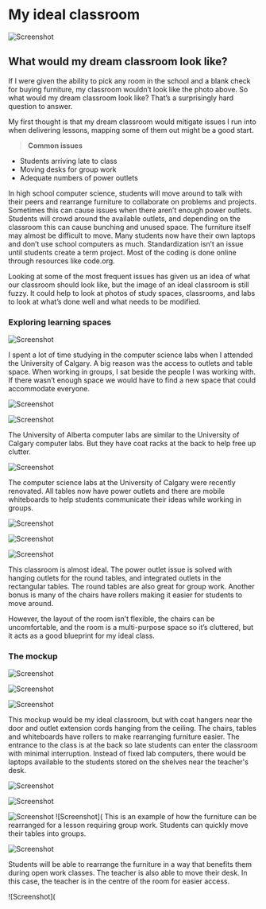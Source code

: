# My ideal classroom

![Screenshot](https://github.com/xan-thangum/EDSE307/blob/main/generic%20glassroom.png)


## What would my dream classroom look like?
If I were given the ability to pick any room in the school and a blank check for buying furniture, my classroom wouldn’t look like the photo above. So what would my dream classroom look like? That’s a surprisingly hard question to answer. 

My first thought is that my dream classroom would mitigate issues I run into when delivering lessons, mapping some of them out might be a good start. 


  > **Common issues**

  * Students arriving late to class
  * Moving desks for group work
  * Adequate numbers of power outlets 


In high school computer science, students will move around to talk with their peers and rearrange furniture to collaborate on problems and projects. Sometimes this can cause issues when there aren’t enough power outlets. Students will crowd around the available outlets, and depending on the classroom this can cause bunching and unused space. The furniture itself may almost be difficult to move.  Many students now have their own laptops and don’t use school computers as much. Standardization isn’t an issue until students create a term project. Most of the coding is done online through resources like code.org.

Looking at some of the most frequent issues has given us an idea of what our classroom should look like, but the image of an ideal classroom is still fuzzy. It could help to look at photos of study spaces, classrooms, and labs to look at what’s done well and what needs to be modified. 


### Exploring learning spaces

![Screenshot](https://github.com/xan-thangum/EDSE307/blob/main/comp%20sci%20labs.jpg)

I spent a lot of time studying in the computer science labs when I attended the University of Calgary. A big reason was the access to outlets and table space. When working in groups, I sat beside the people I was working with. If there wasn’t enough space we would have to find a new space that could accommodate everyone.

![Screenshot](https://github.com/xan-thangum/EDSE307/blob/main/UofA%20labs%202.jpg)

![Screenshot](https://github.com/xan-thangum/EDSE307/blob/main/UofA%20labs.jpg)

 The University of Alberta computer labs are similar to the University of Calgary computer labs. But they have coat racks at the back to help free up clutter. 

![Screenshot](https://github.com/xan-thangum/EDSE307/blob/main/IMG_5361.jpg)

The computer science labs at the University of Calgary were recently renovated. All tables now have power outlets and there are mobile whiteboards to help students communicate their ideas while working in groups.

![Screenshot](https://github.com/xan-thangum/EDSE307/blob/main/basement%202.JPG)

![Screenshot](https://github.com/xan-thangum/EDSE307/blob/main/basement1.JPG) 

![Screenshot](https://github.com/xan-thangum/EDSE307/blob/main/basement%203.JPG)



This classroom is almost ideal. The power outlet issue is solved with hanging outlets for the round tables, and integrated outlets in the rectangular tables. The round tables are also great for group work. Another bonus is many of the chairs have rollers making it easier for students to move around. 

However, the layout of the room isn’t flexible, the chairs can be uncomfortable, and the room is a multi-purpose space so it’s cluttered, but it acts as a good blueprint for my ideal class. 

### The mockup 

![Screenshot](https://github.com/xan-thangum/EDSE307/blob/main/normal%20class%20floor%20plan.png)

![Screenshot](https://github.com/xan-thangum/EDSE307/blob/main/normal%20class%20teachers%20desk%20view.png)

![Screenshot](https://github.com/xan-thangum/EDSE307/blob/main/normal%20classview%201.png)

This mockup would be my ideal classroom, but with coat hangers near the door and outlet extension cords hanging from the ceiling.  The chairs, tables and whiteboards have rollers to make rearranging furniture easier. The entrance to the class is at the back so late students can enter the classroom with minimal interruption. Instead of fixed lab computers, there would be laptops available to the students stored on the shelves near the teacher's desk.

![Screenshot](https://github.com/xan-thangum/EDSE307/blob/main/group%20collab%20formation%201%201.png)

![Screenshot](https://github.com/xan-thangum/EDSE307/blob/main/group%20collab%20formation%201%201%20teachers%20desk.png)

![Screenshot]( https://github.com/xan-thangum/EDSE307/blob/main/group%20collab%20formation%201%201%20students%20view.png)
![Screenshot](
This is an example of how the furniture can be rearranged for a lesson requiring group work. Students can quickly move their tables into groups.




![Screenshot](https://github.com/xan-thangum/EDSE307/blob/main/open%20collab%20floor%20plan.png) 

Students will be able to rearrange the furniture in a way that benefits them during open work classes. The teacher is also able to move their desk. In this case, the teacher is in the centre of the room for easier access.

![Screenshot](



